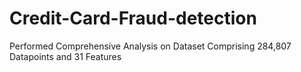 # Credit-Card-Fraud-detection
Performed Comprehensive Analysis on Dataset Comprising 284,807 Datapoints and 31 Features 
